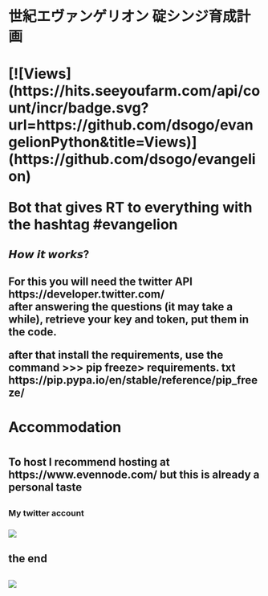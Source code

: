 <h1>世紀エヴァンゲリオン 碇シンジ育成計画<h1>
[![Views](https://hits.seeyoufarm.com/api/count/incr/badge.svg?url=https://github.com/dsogo/evangelionPython&title=Views)](https://github.com/dsogo/evangelion)
<p>
Bot that gives RT to everything with the hashtag #evangelion
<p>
<h2>𝙃𝙤𝙬 𝙞𝙩 𝙬𝙤𝙧𝙠𝙨?<h2>
For this you will need the twitter API https://developer.twitter.com/
<br>
after answering the questions (it may take a while), retrieve your key and token, put them in the code.
<br/>
<p>
after that install the requirements, use the command >>> pip freeze> requirements. txt
https://pip.pypa.io/en/stable/reference/pip_freeze/
<p>
<h1>Accommodation<h1>
<h2>To host I recommend hosting at https://www.evennode.com/ but this is already a personal taste<h2>
<h3>My twitter account<h3>
<img src="https://i.imgur.com/4JShcOk.png">
<h2>the end<h2>
<img src="https://i.imgur.com/6W5sukG.png">
  
